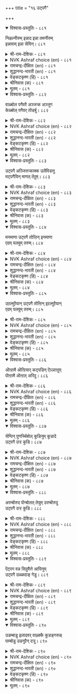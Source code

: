 +++
title = "१६ उट्पगै"

+++


<details open><summary>विश्वास-प्रस्तुतिः - ८८१</summary>

निऴल्नीरुम् इन्नाद इन्ना तमर्नीरुम्  
इन्नावाम् इन्ना सॆयिन्।       ८८१
</details>

<details><summary>श्री-राम-देशिकः - ८८१</summary>

अधिकारः ८९. आन्तरवैरम्  
रोगप्रदे यदि जलच्छाये त्याज्ये यथा जनैः ।  
ज्ञातयो दुःखदास्तद्वत् त्यज्या ह्यान्तरवैरिणः ॥ ८८१॥
</details>

<details><summary>NVK Ashraf choice (en) - ८८१</summary>

०८८१
Even shade and water unwholesome can harm
Likewise one’s kinsmen if they hurt. * ((P.S. Sundaram))
(P.S. Sundaram)
</details>

<details><summary>रामचन्द्र-दीक्षितः (en) - ८८१</summary>

881 niḻaṉīrum iṉṉāta iṉṉā tamarnīrum  
iṉṉāvām iṉṉā ceyiṉ.

881\. Even shade and water, wholesome as they are, become pernicious where not needed; our kith and kin likewise are.  
</details>

<details><summary>शुद्धानन्द-भारती (en) - ८८१</summary>

1\. நிழல்நீரும் இன்னாத இன்னா தமர்நீரும்  
இன்னாவாம் இன்னா செயின்.  
Traitorous kinsmen will make you sad  
As water and shade do harm when bad.        881  
</details>

<details><summary>वेङ्कटकृष्ण (हि) - ८८१</summary>

881
छाया, जल भी हैं बुरे, जब करते हैं हानि ।  
स्वजन-भाव भी हैं बुरे, यदि देते हैं ग्लानि ॥
</details>

<details><summary>श्रीनिवास (क) - ८८१</summary>

881. तम्पॆरॆयबल्ल नॆळलू नीरू असुखकरवादरॆ अदरिन्द बाधॆयुण्टागुवुदु; अदे रीति बन्धुगळ स्वभाववु
अहितकरवागिद्दरॆ अदरिन्द कॆडुके सम्भविसुवुदु.

</details>

<details><summary>मूलम् - ८८१</summary>

निऴल्नीरुम् इन्नाद इन्ना तमर्नीरुम्  
इन्नावाम् इन्ना सॆयिन्।       ८८१
</details>

<details open><summary>विश्वास-प्रस्तुतिः - ८८२</summary>

वाळ्बोल पगैवरै अञ्जऱ्क अञ्जुग  
केळ्बोल् पगैवर् तॊडर्बु।       ८८२
</details>

<details><summary>श्री-राम-देशिकः - ८८२</summary>

असितुल्यान् व्यक्तशत्रून् दृष्ट्वा भीतिः कुतो वृथा ।  
बन्धुवेषान् गूढशत्रून् दृष्ट्वा मेतव्य मेव हि ॥ ८८२॥
</details>

<details><summary>NVK Ashraf choice (en) - ८८२</summary>

०८८२
No need to fear an enemy wielding a sword.
Beware of enemies posing as friends. *
(K. Krishnaswamy & Vijaya Ramkumar)
</details>

<details><summary>रामचन्द्र-दीक्षितः (en) - ८८२</summary>

882 vāḷpōl pakaivarai añcaṟka añcuka  
kēḷpōl pakaivar toṭarpu.

882\. Be not afraid of open enemies with drawn swords; but beware of false friends.  
</details>

<details><summary>शुद्धानन्द-भारती (en) - ८८२</summary>

2\. வாள்போல் பகைவரை அஞ்சற்க அஞ்சுக  
கேள்போல் பகைவர் தொடர்பு.  
You need not sword-like kinsmen fear  
Fear foes who feign as kinsmen dear.        882  
</details>

<details><summary>वेङ्कटकृष्ण (हि) - ८८२</summary>

882
डरना मत उस शत्रु से, जो है खड्ग समान ।  
डर उस रिपु के मेल से, जो है मित्र समान ॥
</details>

<details><summary>श्रीनिवास (क) - ८८२</summary>

882. कत्तियन्तॆ बहिरङ्गवागिये प्रकटवागुव हगॆगळिगॆ अञ्जबारदु; आदरॆ गॆळॆयरन्तॆ प्रकटिसि ऒळगॆ हगॆ
साधिसुववर सम्बन्धद बग्गॆ अञ्जॆ बेकु.

</details>

<details><summary>मूलम् - ८८२</summary>

वाळ्बोल पगैवरै अञ्जऱ्क अञ्जुग  
केळ्बोल् पगैवर् तॊडर्बु।       ८८२
</details>

<details open><summary>विश्वास-प्रस्तुतिः - ८८३</summary>

उट्पगै अञ्जित्तऱ्काक्क उलैविडत्तु  
मट्पगैयिन् माणत् तॆऱुम्।      ८८३
</details>

<details><summary>श्री-राम-देशिकः - ८८३</summary>

गूढशत्रुभयादात्मरक्षणं युज्यते सदा ।  
अन्यथा नाशमाप्नोति सूचीच्छिन्नघटो यथा ॥ ८८३॥
</details>

<details><summary>NVK Ashraf choice (en) - ८८३</summary>

०८८३
Guard against the foe within, lest he strike you
In times of peril like the potter's knife. *
(K. Kannan), (P.S. Sundaram)
</details>

<details><summary>रामचन्द्र-दीक्षितः (en) - ८८३</summary>

883 uṭpakai añcittaṟ kākka ulaiviṭattu  
maṭpakaiyiṉ māṇat teṟum.

883\. Guard yourselves against your enemies from within. In your trying hour they will undermine your strength, like the potter’s knife, cleaving the mind asunder.  
</details>

<details><summary>शुद्धानन्द-भारती (en) - ८८३</summary>

3\. உட்பகை அஞ்சித்தற் காக்க உலைவுஇடத்து  
மட்பகையின் மாணத் தெறும்.  
The secret foe in days evil  
Will cut you, beware, like potters' steel.        883  
</details>

<details><summary>वेङ्कटकृष्ण (हि) - ८८३</summary>

883
बचना अन्त: शत्रु से, उनके खा कर त्रास ।  
मिट्टी-छेदक ज्यों करें, थका देख वे नाश ॥
</details>

<details><summary>श्रीनिवास (क) - ८८३</summary>

883. ऒळ हगॆगॆ अञ्जि तन्नन्नु (तानु) कापाडिकॊळ्ळबेकु; इल्लवादरॆ कुम्बारन आयुधदन्तॆ, दुर्बलगळिगॆयल्लि, तप्पदॆ
अळिवु तरुत्तदॆ.

</details>

<details><summary>मूलम् - ८८३</summary>

उट्पगै अञ्जित्तऱ्काक्क उलैविडत्तु  
मट्पगैयिन् माणत् तॆऱुम्।      ८८३
</details>

<details open><summary>विश्वास-प्रस्तुतिः - ८८४</summary>

मनमाणा उट्पगै तोऩ्ऱिन् इनमाणा  
एदम् पलवुम् तरुम्।       ८८४
</details>

<details><summary>श्री-राम-देशिकः - ८८४</summary>

असंस्कृतमनस्केन गूढवैरं भवेद्यदि ।  
बन्धुनाशकरान् दोषान् तदा प्राप्नोत्ययं जनः ॥ ८८४॥
</details>

<details><summary>NVK Ashraf choice (en) - ८८४</summary>

०८८४
When hidden hatreds lurk in the mind,
Myriad miseries manifest among kin. *
(Satguru Subramuniyaswami)
</details>

<details><summary>रामचन्द्र-दीक्षितः (en) - ८८४</summary>

884 maṉammāṇā uṭpakai tōṉṟiṉ iṉammāṇā  
ētam palavum tarum.

884\. The land is seething with dissensions when the foes from within, appear on the scene.  
</details>

<details><summary>शुद्धानन्द-भारती (en) - ८८४</summary>

4\. மனமாணா உட்பகை தோன்றின் இனமாணா  
ஏதம் பலவுந் தரும்.  
The evil-minded foe within  
Foments trouble, spoils kinsmen!        884  
</details>

<details><summary>वेङ्कटकृष्ण (हि) - ८८४</summary>

884
मन में बिना लगाव के, यदि हो अन्तवैंर ।  
बन्धु-भेद-कारक कई, करता है वह गैर ॥
</details>

<details><summary>श्रीनिवास (क) - ८८४</summary>

884. मनस्सु परिवर्तिसलागद ऒळहगॆयु अरसनिगॆ उण्टादरॆ, अवन सम्बन्धदवरल्लिये असमाधानवन्नु अदु
सृष्टिसि, हलवु दुःखगळन्नु अवनिगॆ तरुत्तदॆ.

</details>

<details><summary>मूलम् - ८८४</summary>

मनमाणा उट्पगै तोऩ्ऱिन् इनमाणा  
एदम् पलवुम् तरुम्।       ८८४
</details>

<details open><summary>विश्वास-प्रस्तुतिः - ८८५</summary>

उऱल्मुऱैयान् उट्पगै तोऩ्ऱिन् इऱल्मुऱैयान्  
एदम् पलवुम् तरुम्।       ८८५
</details>

<details><summary>श्री-राम-देशिकः - ८८५</summary>

बान्धव्यमूलकं गूढवैरं भवेद्यदिः ।  
मरणान्तानि दुःखानि लभते तत एव सः ॥ ८८५॥
</details>

<details><summary>NVK Ashraf choice (en) - ८८५</summary>

०८८५
Hidden hatred amongst kinsman
Can cause all sorts of deadly sorrows. *
(Satguru Subramuniyaswami), (K. Krishnaswamy & Vijaya Ramkumar)
</details>

<details><summary>रामचन्द्र-दीक्षितः (en) - ८८५</summary>

885 uṟaṉmuṟaiyāṉ uṭpakai tōṉṟiṉ iṟalmuṟaiyāṉ  
ētam palavum tarum.

885\. Many evils dark as death befall a king, when his own kith and kin sow dissensions in the land.  
</details>

<details><summary>शुद्धानन्द-भारती (en) - ८८५</summary>

5\. உறல்முறையான் உட்பகை தோன்றின் இறல்முறையான்  
ஏதம் பலவுந் தரும்.  
A traitor among kinsmen will  
Bring life-endangering evil.        885  
</details>

<details><summary>वेङ्कटकृष्ण (हि) - ८८५</summary>

885
यदि होता बन्धुत्व में, कोई अन्तवैंर ।  
मृत्युजनक जो सो कई, करता है वह गैर ॥
</details>

<details><summary>श्रीनिवास (क) - ८८५</summary>

885. (दॊरॆयादवनिगॆ) तन्न सम्बन्धदवरल्लिये बळहगॆयु काणिसिकॊण्डरॆ, अळिवु तरुवन्थ हलवु दुःखगळन्नु
उण्टुमाडुत्तदॆ.

</details>

<details><summary>मूलम् - ८८५</summary>

उऱल्मुऱैयान् उट्पगै तोऩ्ऱिन् इऱल्मुऱैयान्  
एदम् पलवुम् तरुम्।       ८८५
</details>

<details open><summary>विश्वास-प्रस्तुतिः - ८८६</summary>

ऒऩ्ऱामै ऒऩ्ऱियार् कट्पडिन् ऎञ्ञाऩ्ऱुम्  
पॊऩ्ऱामै ऒऩ्ऱल् अरिदु।      ८८६
</details>

<details><summary>श्री-राम-देशिकः - ८८६</summary>

स्वाश्रितेष्वान्तरं वैरं यः कश्चित्कुरुते यदि ।  
न तस्य मरणाभावो भविष्यति कदाचन ॥ ८८६॥
</details>

<details><summary>NVK Ashraf choice (en) - ८८६</summary>

०८८६
Unanimity will disappear for ever
Once disunity arises within a union.
(N.V.K. Ashraf)
</details>

<details><summary>रामचन्द्र-दीक्षितः (en) - ८८६</summary>

886 oṉṟāmai oṉṟiyār kaṇpaṭiṉ eññāṉṟum  
poṉṟāmai oṉṟal aritu.

886\. If kinsmen were to play to the traitor it would be difficult to escape death.  
</details>

<details><summary>शुद्धानन्द-भारती (en) - ८८६</summary>

6\. ஒன்றாமை ஒன்றியார் கட்படின் எஞ்ஞான்றும்  
பொன்றாமை ஒன்றல் அரிது.  
Discord in kings' circle entails  
Life-destroying deadly evils.        886  
</details>

<details><summary>वेङ्कटकृष्ण (हि) - ८८६</summary>

886
आश्रित लोगों से निजी, यदि होता है वैर ।  
सदा असंभव तो रहा, बचना नाश-बगैर ॥
</details>

<details><summary>श्रीनिवास (क) - ८८६</summary>

886. तन्न सम्बन्धिगळादवरल्लॆ हगॆयु एर्पट्टरॆ, अरसनादवनिगॆ दुःखकरवाद मरणवु निश्चय.

</details>

<details><summary>मूलम् - ८८६</summary>

ऒऩ्ऱामै ऒऩ्ऱियार् कट्पडिन् ऎञ्ञाऩ्ऱुम्  
पॊऩ्ऱामै ऒऩ्ऱल् अरिदु।      ८८६
</details>

<details open><summary>विश्वास-प्रस्तुतिः - ८८७</summary>

सॆप्पिन् पुणर्च्चिबोल् कूडिनुम् कूडादे  
उट्पगै उऱ्ऱ कुडि।      ८८७
</details>

<details><summary>श्री-राम-देशिकः - ८८७</summary>

बहिर्यथा ताम्रखण्डौ युक्तौ स्यातां न चान्तरा ।  
तथाऽन्तःशत्रवोऽन्योन्यं बहिर्युक्तौ न वै हृदा ॥ ८८७॥
</details>

<details><summary>NVK Ashraf choice (en) - ८८७</summary>

०८८७
A house that harbours hatred, like a vial and its lid,
Seems one but comes apart. *
(P.S. Sundaram), (Satguru Subramuniyaswami)
</details>

<details><summary>रामचन्द्र-दीक्षितः (en) - ८८७</summary>

887 ceppiṉ puṇarccipōl kūṭiṉum kūṭātē  
uṭpakai uṟṟa kuṭi.

887\. There will be no real union in a house divided. The apparent unity is like the appearance of the casket and the lid seen as one.  
</details>

<details><summary>शुद्धानन्द-भारती (en) - ८८७</summary>

7\. செப்பின் புணர்ச்சிபோல் கூடினும் கூடாதே  
உட்பகை உற்ற குடி.  
A house hiding hostiles in core  
Just seems on like the lid in jar.        887  
</details>

<details><summary>वेङ्कटकृष्ण (हि) - ८८७</summary>

887
डब्बा-ढक्कन योग सम, रहने पर भी मेल ।  
गृह में अन्तवैंर हो, तो होगा नहिं मेल ॥
</details>

<details><summary>श्रीनिवास (क) - ८८७</summary>

887. भरणियु तन्न मुच्चळदॊन्दिगॆ कूडियू कूडिकॊळ्ळदन्तॆ इरुत्तदॆ; अदे रीति ऒळहगॆ एर्पट्ट कुटुम्बवू
तोरिकॆगॆ कूडिकॊण्डिद्दरू अन्तरङ्ग सामरस्यविरुवुदिल्ल.

</details>

<details><summary>मूलम् - ८८७</summary>

सॆप्पिन् पुणर्च्चिबोल् कूडिनुम् कूडादे  
उट्पगै उऱ्ऱ कुडि।      ८८७
</details>

<details open><summary>विश्वास-प्रस्तुतिः - ८८८</summary>

अरम्बॊरुद पॊन्बोलत् तेयुम् उरम्बॊरुदु  
उट्पगै उऱ्ऱ कुडि।      ८८८
</details>

<details><summary>श्री-राम-देशिकः - ८८८</summary>

अन्तर्विरोधिनां वंशो बलहीनः क्रमाद् भवेत् ।  
अयःपिण्डः कृपाणेन घृष्टो नाशं व्रजेद्यथा ॥ ८८८॥
</details>

<details><summary>NVK Ashraf choice (en) - ८८८</summary>

०८८८
A family with internal frictions wears out
And loses its strength like gold being filed. *
(W.H. Drew and J. Lazarus)
</details>

<details><summary>रामचन्द्र-दीक्षितः (en) - ८८८</summary>

888 aramporuta poṉpōlat tēyum uramporutu  
uṭpakai uṟṟa kuṭi.

888\. The family torn with internal dissensions dwindles in strength just like pure gold filed away by an iron file.  
</details>

<details><summary>शुद्धानन्द-भारती (en) - ८८८</summary>

8\. அரம்பொருத பொன்போலத் தேயும் உரம்பொருது  
உட்பகை உற்ற குடி.  
By secret spite the house wears out  
Like gold crumbling by file's contact.        888  
</details>

<details><summary>वेङ्कटकृष्ण (हि) - ८८८</summary>

888
रेती से घिस कर यथा, लोहा होता क्षीण ।  
गृह भी अन्तवैंर से, होता है बलहीन ॥
</details>

<details><summary>श्रीनिवास (क) - ८८८</summary>

888. ऒळहगॆयुण्टाद संसारवु अरदिन्द तेयल्मट्ट कब्बिणदन्तॆ बलवन्नु किळिदुकॊण्डु दुर्बलवागुत्तदॆ.

</details>

<details><summary>मूलम् - ८८८</summary>

अरम्बॊरुद पॊन्बोलत् तेयुम् उरम्बॊरुदु  
उट्पगै उऱ्ऱ कुडि।      ८८८
</details>

<details open><summary>विश्वास-प्रस्तुतिः - ८८९</summary>

ऎट्पग वन्न सिऱुमैत्ते आयिनुम्  
उट्पगै उळ्ळदाङ् गेडु।       ८८९
</details>

<details><summary>श्री-राम-देशिकः - ८८९</summary>

स्वल्पमप्यान्तरं वैरं लोके भग्नतिलोपमम् ।  
कुलनाशकरानिष्टं महान्तं जनयेत् किल ॥ ८८९॥
</details>

<details><summary>NVK Ashraf choice (en) - ८८९</summary>

०८८९
Even a dissent as small as a seed,
Can trigger that destructive internal hatred.
(N.V.K. Ashraf)
</details>

<details><summary>रामचन्द्र-दीक्षितः (en) - ८८९</summary>

889 eṭpakavu aṉṉa ciṟumaittē āyiṉum  
uṭpakai uḷḷatām kēṭu.

889\. Internal hostility little as it is, like a tiny seed, hides within a mighty evil.  
</details>

<details><summary>शुद्धानन्द-भारती (en) - ८८९</summary>

9\. எட்பக வன்ன சிறுமைத்தே ஆயினும்  
உட்பகை உள்ளதாம் கேடு.  
Ruin lurks in enmity  
As slit in sesame though it be.        889  
</details>

<details><summary>वेङ्कटकृष्ण (हि) - ८८९</summary>

889
अति छोटा ही क्यों न हो, तिल में यथा दरार ।  
फिर भी अन्तवैंर तो, है ही विनाशकार ॥
</details>

<details><summary>श्रीनिवास (क) - ८८९</summary>

889. ऎळ्ळिन कणदष्टु अति किरिदाद ऒळ हगॆ सुळिदरू कूड (आ नंशवु) केडिन दारि तुळियुत्तदॆ.

</details>

<details><summary>मूलम् - ८८९</summary>

ऎट्पग वन्न सिऱुमैत्ते आयिनुम्  
उट्पगै उळ्ळदाङ् गेडु।       ८८९
</details>

<details open><summary>विश्वास-प्रस्तुतिः - ८९०</summary>

उडम्बाडु इलादवर् वाऴ्क्कै कुडङ्गरुळ्  
पाम्बोडु उडनुऱैन् दऱ्ऱु।      ८९०
</details>

<details><summary>श्री-राम-देशिकः - ८९०</summary>

लोके भिन्नमनस्तत्त्वैर्मानवैस्सह जीवनम् ।  
एकत्रैव गृहे सर्पैः सहवाससमं भवेत् ॥ ८९०॥
</details>

<details><summary>NVK Ashraf choice (en) - ८९०</summary>

०८९०
To partner one with a hidden hate
Is to share a hut with a cobra.
(P.S. Sundaram)
</details>

<details><summary>रामचन्द्र-दीक्षितः (en) - ८९०</summary>

890 uṭampāṭu ilātavar vāḻkkai kuṭaṅkaruḷ  
pāmpōṭu uṭaṉuṟain taṟṟu.

890\. Dwelling among men of hidden hate is like dwelling in a hamlet which harbours a snake.  
</details>

<details><summary>शुद्धानन्द-भारती (en) - ८९०</summary>

10\. உடம்பாடு இலாதவர் வாழ்க்கை குடங்கருள்  
பாம்போடு உடனுறைந் தற்று.  
Dwell with traitors that hate in heart  
Is dwelling with snake in selfsame hut.        890  
</details>

<details><summary>वेङ्कटकृष्ण (हि) - ८९०</summary>

890
जिनसे मन मिलता नहीं, जीवन उनके संग ।  
एक झोंपड़ी में यथा, रहना सहित भुजंग ॥
</details>

<details><summary>श्रीनिवास (क) - ८९०</summary>

890. मनस्सिनल्लि ऒडुम्बडिकॆ इल्लदवर सहबाळ्वॆयु, ऒन्दे गुडिसिलॊळगॆ हाविनॊन्दिगॆ कूडि बाळिदन्तॆ.
</details>

<details><summary>मूलम् - ८९०</summary>

उडम्बाडु इलादवर् वाऴ्क्कै कुडङ्गरुळ्  
पाम्बोडु उडनुऱैन् दऱ्ऱु।      ८९०
</details>
